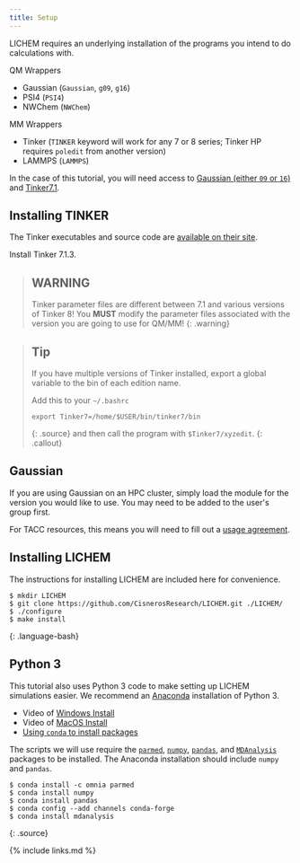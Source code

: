 ```yaml
---
title: Setup
---
```


LICHEM requires an underlying installation of the programs you intend to
do calculations with.

QM Wrappers
- Gaussian (`Gaussian`, `g09`, `g16`)
- PSI4 (`PSI4`)
- NWChem (`NWChem`)

MM Wrappers
- Tinker (`TINKER` keyword will work for any 7 or 8 series; Tinker HP requires
    `poledit` from another version)
- LAMMPS (`LAMMPS`)

In the case of this tutorial, you will need access to
[Gaussian (either `09` or `16`)](https://gaussian.com/) and
[Tinker7.1](https://dasher.wustl.edu/tinker/).

## Installing TINKER

The Tinker executables and source code are
[available on their site](https://dasher.wustl.edu/tinker/).

Install Tinker 7.1.3.

> ## WARNING
>
> Tinker parameter files are different between 7.1 and various versions of
> Tinker 8!
> You **MUST** modify the parameter files associated with the version you are
> going to use for QM/MM!
{: .warning}

> ## Tip
>
> If you have multiple versions of Tinker installed, export a global variable
> to the bin of each edition name.
>
> Add this to your `~/.bashrc`
> ~~~
> export Tinker7=/home/$USER/bin/tinker7/bin
> ~~~
> {: .source}
> and then call the program with `$Tinker7/xyzedit`.
{: .callout}

## Gaussian

If you are using Gaussian on an HPC cluster, simply load the module for the
version you would like to use.
You may need to be added to the user's group first.

For TACC resources, this means you will need to fill out a
[usage agreement](https://portal.tacc.utexas.edu/software/gaussian).

## Installing LICHEM

The instructions for installing LICHEM are included here for convenience.

~~~
$ mkdir LICHEM
$ git clone https://github.com/CisnerosResearch/LICHEM.git ./LICHEM/
$ ./configure
$ make install
~~~
{: .language-bash}

## Python 3

This tutorial also uses Python 3 code to make setting up LICHEM simulations
easier.
We recommend an [Anaconda](https://www.anaconda.com/products/individual)
installation of Python 3.

- Video of [Windows Install](https://www.youtube.com/watch?v=xxQ0mzZ8UvA)
- Video of [MacOS Install](https://www.youtube.com/watch?v=TcSAln46u9U)
- [Using `conda` to install packages](https://docs.conda.io/projects/conda/en/latest/user-guide/tasks/manage-pkgs.html#installing-packages)

The scripts we will use require the [`parmed`](https://github.com/ParmEd/ParmEd),
[`numpy`](https://numpy.org/install/),
[`pandas`](https://pandas.pydata.org/getting_started.html), and
[`MDAnalysis`](https://www.mdanalysis.org/pages/installation_quick_start/)
packages to be installed.
The Anaconda installation should include `numpy` and `pandas`.

~~~
$ conda install -c omnia parmed
$ conda install numpy
$ conda install pandas
$ conda config --add channels conda-forge
$ conda install mdanalysis
~~~
{: .source}

{% include links.md %}
